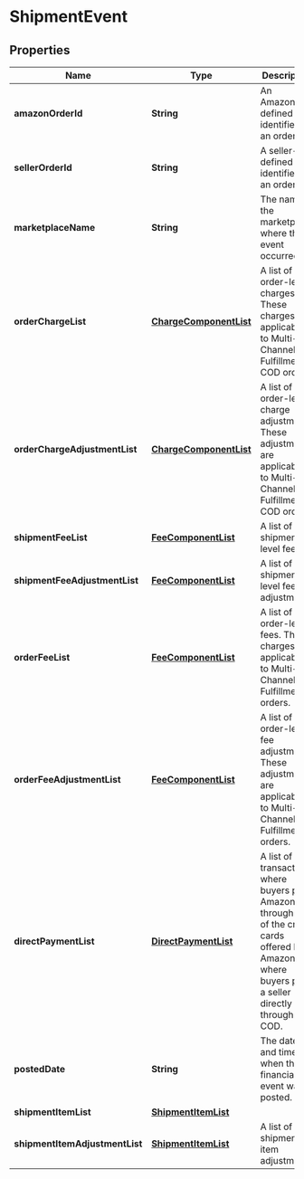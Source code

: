 
# ShipmentEvent

## Properties
Name | Type | Description | Notes
------------ | ------------- | ------------- | -------------
**amazonOrderId** | **String** | An Amazon-defined identifier for an order. |  [optional]
**sellerOrderId** | **String** | A seller-defined identifier for an order. |  [optional]
**marketplaceName** | **String** | The name of the marketplace where the event occurred. |  [optional]
**orderChargeList** | [**ChargeComponentList**](ChargeComponentList.md) | A list of order-level charges. These charges are applicable to Multi-Channel Fulfillment COD orders. |  [optional]
**orderChargeAdjustmentList** | [**ChargeComponentList**](ChargeComponentList.md) | A list of order-level charge adjustments. These adjustments are applicable to Multi-Channel Fulfillment COD orders. |  [optional]
**shipmentFeeList** | [**FeeComponentList**](FeeComponentList.md) | A list of shipment-level fees. |  [optional]
**shipmentFeeAdjustmentList** | [**FeeComponentList**](FeeComponentList.md) | A list of shipment-level fee adjustments. |  [optional]
**orderFeeList** | [**FeeComponentList**](FeeComponentList.md) | A list of order-level fees. These charges are applicable to Multi-Channel Fulfillment orders. |  [optional]
**orderFeeAdjustmentList** | [**FeeComponentList**](FeeComponentList.md) | A list of order-level fee adjustments. These adjustments are applicable to Multi-Channel Fulfillment orders. |  [optional]
**directPaymentList** | [**DirectPaymentList**](DirectPaymentList.md) | A list of transactions where buyers pay Amazon through one of the credit cards offered by Amazon or where buyers pay a seller directly through COD. |  [optional]
**postedDate** | **String** | The date and time when the financial event was posted. |  [optional]
**shipmentItemList** | [**ShipmentItemList**](ShipmentItemList.md) |  |  [optional]
**shipmentItemAdjustmentList** | [**ShipmentItemList**](ShipmentItemList.md) | A list of shipment item adjustments. |  [optional]



